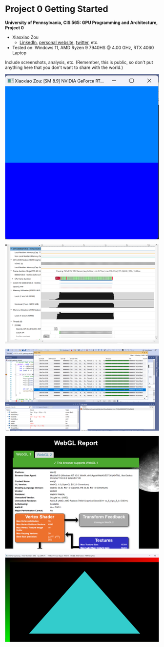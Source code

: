 Project 0 Getting Started
====================

**University of Pennsylvania, CIS 565: GPU Programming and Architecture, Project 0**

* Xiaoxiao Zou
  * [LinkedIn](https://www.linkedin.com/in/xiaoxiao-zou-23482a1b9/), [personal website](), [twitter](), etc.
* Tested on: Windows 11, AMD Ryzen 9 7940HS @ 4.00 GHz, RTX 4060 Laptop 

Include screenshots, analysis, etc. (Remember, this is public, so don't put
anything here that you don't want to share with the world.)

![](images/part3.1.1.png)

![](images/part3.1.2.png)

![](images/part3.1.3.png)

![](images/part3.2.png)

![](images/part3.3.png)
